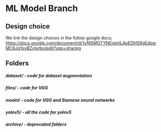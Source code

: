 # ML Model Branch

## Design choice

We link the design choices in the follow google docs;
https://docs.google.com/document/d/1vf85MGTYNEiqmlLApEDHS9gEdpwMC6Jg1svBZvlxrbo/edit?usp=sharing

## Folders

##### dataset/ - code for dataset augmentation
##### files/ - code for VGG
##### model/ - code for VGG and Siamese neural networks
##### yolov5/ - all the code for yolov5


##### archive/ - deprecated folders 